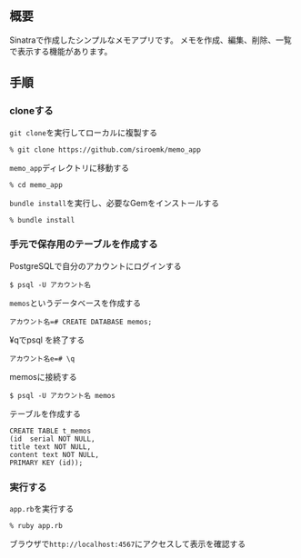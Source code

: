 ## 概要
Sinatraで作成したシンプルなメモアプリです。
メモを作成、編集、削除、一覧で表示する機能があります。
## 手順
### cloneする
`git clone`を実行してローカルに複製する
```
% git clone https://github.com/siroemk/memo_app
```
`memo_app`ディレクトリに移動する
```
% cd memo_app
```
`bundle install`を実行し、必要なGemをインストールする
```
% bundle install
```

### 手元で保存用のテーブルを作成する
PostgreSQLで自分のアカウントにログインする
```
$ psql -U アカウント名
```
`memos`というデータベースを作成する
```
アカウント名=# CREATE DATABASE memos;
```
¥qでpsql を終了する
```
アカウント名e=# \q
```
memosに接続する
```
$ psql -U アカウント名 memos
```
テーブルを作成する
```
CREATE TABLE t_memos
(id  serial NOT NULL,
title text NOT NULL,
content text NOT NULL,
PRIMARY KEY (id));
```

### 実行する
`app.rb`を実行する
```
% ruby app.rb
```
ブラウザで`http://localhost:4567`にアクセスして表示を確認する
